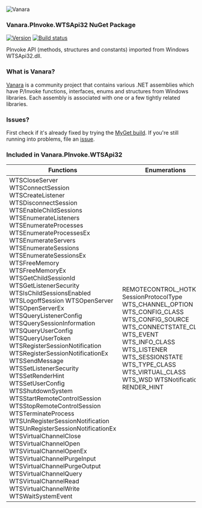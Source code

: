 ﻿![Vanara](https://raw.githubusercontent.com/dahall/Vanara/master/docs/icons/VanaraHeading.png)
### **Vanara.PInvoke.WTSApi32 NuGet Package**
[![Version](https://img.shields.io/nuget/v/Vanara.PInvoke.WTSApi32?label=NuGet&style=flat-square)](https://github.com/dahall/Vanara/releases)
[![Build status](https://github.com/dahall/Vanara/actions/workflows/cibuild.yml/badge.svg?branch=master)](https://github.com/dahall/Vanara/actions/workflows/cibuild.yml)

PInvoke API (methods, structures and constants) imported from Windows WTSApi32.dll.

### **What is Vanara?**

[Vanara](https://github.com/dahall/Vanara) is a community project that contains various .NET assemblies which have P/Invoke functions, interfaces, enums and structures from Windows libraries. Each assembly is associated with one or a few tightly related libraries.

### **Issues?**

First check if it's already fixed by trying the [MyGet build](https://www.myget.org/feed/Packages/vanara).
If you're still running into problems, file an [issue](https://github.com/dahall/Vanara/issues).

### **Included in Vanara.PInvoke.WTSApi32**

Functions | Enumerations | Structures
--- | --- | ---
WTSCloseServer WTSConnectSession WTSCreateListener WTSDisconnectSession WTSEnableChildSessions WTSEnumerateListeners WTSEnumerateProcesses WTSEnumerateProcessesEx WTSEnumerateServers WTSEnumerateSessions WTSEnumerateSessionsEx WTSFreeMemory WTSFreeMemoryEx WTSGetChildSessionId WTSGetListenerSecurity WTSIsChildSessionsEnabled WTSLogoffSession WTSOpenServer WTSOpenServerEx WTSQueryListenerConfig WTSQuerySessionInformation WTSQueryUserConfig WTSQueryUserToken WTSRegisterSessionNotification WTSRegisterSessionNotificationEx WTSSendMessage WTSSetListenerSecurity WTSSetRenderHint WTSSetUserConfig WTSShutdownSystem WTSStartRemoteControlSession WTSStopRemoteControlSession WTSTerminateProcess WTSUnRegisterSessionNotification WTSUnRegisterSessionNotificationEx WTSVirtualChannelClose WTSVirtualChannelOpen WTSVirtualChannelOpenEx WTSVirtualChannelPurgeInput WTSVirtualChannelPurgeOutput WTSVirtualChannelQuery WTSVirtualChannelRead WTSVirtualChannelWrite WTSWaitSystemEvent  | REMOTECONTROL_HOTKEY SessionProtocolType WTS_CHANNEL_OPTION WTS_CONFIG_CLASS WTS_CONFIG_SOURCE WTS_CONNECTSTATE_CLASS WTS_EVENT WTS_INFO_CLASS WTS_LISTENER WTS_SESSIONSTATE WTS_TYPE_CLASS WTS_VIRTUAL_CLASS WTS_WSD WTSNotification RENDER_HINT                               | HWTSSERVER WTS_CLIENT_ADDRESS WTS_CLIENT_DISPLAY WTS_PROCESS_INFO WTS_PROCESS_INFO_EX WTS_SERVER_INFO WTS_SESSION_ADDRESS WTS_SESSION_INFO WTS_SESSION_INFO_1 WTSCLIENT WTSCONFIGINFO WTSINFO WTSINFOEX WTSINFOEX_LEVEL WTSINFOEX_LEVEL1 WTSLISTENERCONFIG WTSLISTENERNAME WTSUSERCONFIG HVIRTUALCHANNEL                          
